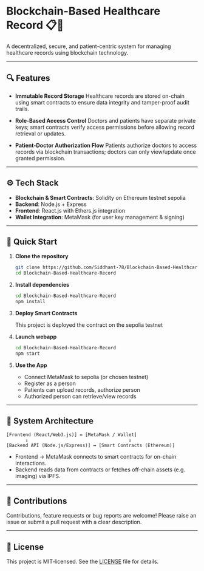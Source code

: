 # Blockchain-Based Healthcare Record 📋🔐

A decentralized, secure, and patient-centric system for managing healthcare records using blockchain technology.

---

## 🔍 Features

* **Immutable Record Storage**
  Healthcare records are stored on-chain using smart contracts to ensure data integrity and tamper-proof audit trails.

* **Role-Based Access Control**
  Doctors and patients have separate private keys; smart contracts verify access permissions before allowing record retrieval or updates.

* **Patient-Doctor Authorization Flow**
  Patients authorize doctors to access records via blockchain transactions; doctors can only view/update once granted permission.


---

## ⚙️ Tech Stack

* **Blockchain & Smart Contracts**: Solidity on Ethereum  testnet sepolia
* **Backend**: Node.js + Express 
* **Frontend**: React.js with  Ethers.js integration
* **Wallet Integration**: MetaMask (for user key management & signing)

---

## 🚀 Quick Start

1. **Clone the repository**

   ```bash
   git clone https://github.com/Siddhant-78/Blockchain-Based-Healthcare-Record.git
   cd Blockchain-Based-Healthcare-Record
   ```

2. **Install dependencies**

   ```bash
   cd Blockchain-Based-Healthcare-Record
   npm install
   ```

3. **Deploy Smart Contracts**

   This project is deployed the contract on the sepolia testnet


4. **Launch webapp**

   ```bash
   cd Blockchain-Based-Healthcare-Record
   npm start
   
   ```

6. **Use the App**

   * Connect MetaMask to sepolia (or chosen testnet)
   * Register as a person
   * Patients can upload records, authorize person
   * Authorized person can retrieve/view records

---

## 🧹 System Architecture

```
[Frontend (React/Web3.js)] ↔ [MetaMask / Wallet]
       ↓                                     ↓
[Backend API (Node.js/Express)] ↔ [Smart Contracts (Ethereum)]
```

* Frontend → MetaMask connects to smart contracts for on-chain interactions.
* Backend reads data from contracts or fetches off-chain assets (e.g. imaging) via IPFS.

---

## 🙏 Contributions

Contributions, feature requests or bug reports are welcome!
Please raise an issue or submit a pull request with a clear description.

---

## 📜 License

This project is MIT‑licensed. See the [LICENSE](LICENSE) file for details.

